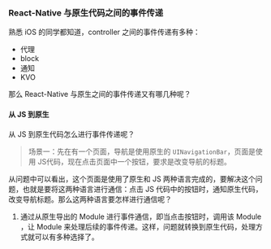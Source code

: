 ### React-Native 与原生代码之间的事件传递

熟悉 iOS 的同学都知道，controller 之间的事件传递有多种：

* 代理
* block
* 通知
* KVO

那么 React-Native 与原生之间的事件传递又有哪几种呢？

#### 从 JS 到原生
从 JS 到原生代码怎么进行事件传递呢？
> 场景一：先在有一个页面，导航是使用原生的 `UINavigationBar`，页面是使用 JS代码，现在点击页面中一个按钮，要求是改变导航的标题。

从问题中可以看出，这个页面是使用了原生和 JS 两种语言完成的，要解决这个问题，也就是要将这两种语言进行通信：点击 JS 代码中的按钮时，通知原生代码，改变导航标题。那么这两种语言要怎样进行通信呢？

1. 通过从原生导出的 Module 进行事件通信，即当点击按钮时，调用该 Module ，让 Module 来处理后续的事件传递。这样，问题就转换到原生代码，处理方式就可以有多种选择了。